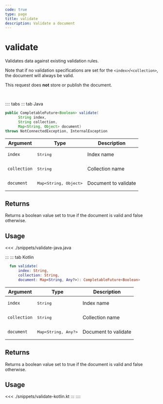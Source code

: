 ```yaml
---
code: true
type: page
title: validate
description: Validate a document
---
```


# validate

Validates data against existing validation rules.

Note that if no validation specifications are set for the `<index>`/`<collection>`, the document will always be valid.

This request does **not** store or publish the document.

<br/>

:::: tabs
::: tab Java

```java
public CompletableFuture<Boolean> validate(
      String index,
      String collection,
      Map<String, Object> document)
throws NotConnectedException, InternalException
```

| Argument     | Type                                         | Description          |
| ------------ | -------------------------------------------- | -------------------- |
| `index`      | <pre>String</pre>                            | Index name           |
| `collection` | <pre>String</pre>                            | Collection name      |
| `document`   | <pre>Map<String, Object></pre> | Document to validate |

## Returns

Returns a boolean value set to true if the document is valid and false otherwise.

## Usage

<<< ./snippets/validate-java.java

:::
::: tab Kotlin

```kotlin
  fun validate(
      index: String,
      collection: String,
      document: Map<String, Any?>): CompletableFuture<Boolean>
```

| Argument     | Type                                         | Description          |
| ------------ | -------------------------------------------- | -------------------- |
| `index`      | <pre>String</pre>                            | Index name           |
| `collection` | <pre>String</pre>                            | Collection name      |
| `document`   | <pre>Map<String, Any?></pre> | Document to validate |

## Returns

Returns a boolean value set to true if the document is valid and false otherwise.

## Usage

<<< ./snippets/validate-kotlin.kt
:::
::::
